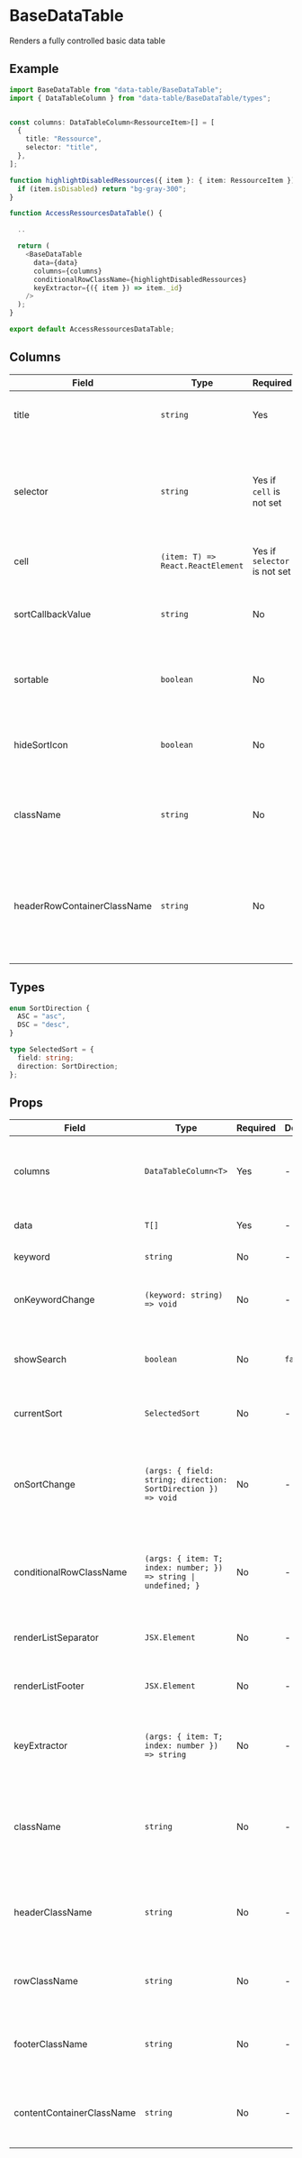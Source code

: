 # BaseDataTable

Renders a fully controlled basic data table

## Example

```ts
import BaseDataTable from "data-table/BaseDataTable";
import { DataTableColumn } from "data-table/BaseDataTable/types";


const columns: DataTableColumn<RessourceItem>[] = [
  {
    title: "Ressource",
    selector: "title",
  },
];

function highlightDisabledRessources({ item }: { item: RessourceItem }) {
  if (item.isDisabled) return "bg-gray-300";
}

function AccessRessourcesDataTable() {

  ..

  return (
    <BaseDataTable
      data={data}
      columns={columns}
      conditionalRowClassName={highlightDisabledRessources}
      keyExtractor={({ item }) => item._id}
    />
  );
}

export default AccessRessourcesDataTable;
```

## Columns

| Field                       | Type                              | Required                     | Default    | Description                                                                                                                          |
| --------------------------- | --------------------------------- | ---------------------------- | ---------- | ------------------------------------------------------------------------------------------------------------------------------------ |
| title                       | `string`                          | Yes                          | -          | Title of the column as shown in the header                                                                                           |
| selector                    | `string`                          | Yes if `cell` is not set     | -          | Path of the attribute to select. Supports nested dot notation (uses [`get`](/packages/node/core-utils/get/index.ts) under the hood ) |
| cell                        | `(item: T) => React.ReactElement` | Yes if `selector` is not set | -          | Render cell function                                                                                                                 |
| sortCallbackValue           | `string`                          | No                           | `selector` | Value used for `sort-field` when this column is used for sorting                                                                     |
| sortable                    | `boolean`                         | No                           | `true`     | Whether this column can be used to sort the data                                                                                     |
| hideSortIcon                | `boolean`                         | No                           | `false`    | Whether the sort chevron icon is visible or not                                                                                      |
| className                   | `string`                          | No                           | -          | `className` to be applied to all the cells of this column                                                                            |
| headerRowContainerClassName | `string`                          | No                           | -          | `className` to be applied to the header wrapper of this column (including both the title and the chevron)                            |

## Types

```ts
enum SortDirection {
  ASC = "asc",
  DSC = "desc",
}
```

```ts
type SelectedSort = {
  field: string;
  direction: SortDirection;
};
```

## Props

| Field                     | Type                                                            | Required | Default | Description                                                                 |
| ------------------------- | --------------------------------------------------------------- | -------- | ------- | --------------------------------------------------------------------------- |
| columns                   | `DataTableColumn<T>`                                            | Yes      | -       | Array describing the columns of the data table                              |
| data                      | `T[]`                                                           | Yes      | -       | Data to show in the data table                                              |
| keyword                   | `string`                                                        | No       | -       | Value of the search bar                                                     |
| onKeywordChange           | `(keyword: string) => void`                                     | No       | -       | Triggered whenever the user types in the search bar                         |
| showSearch                | `boolean`                                                       | No       | `false` | Controls whether the search bar is visible or not.                          |
| currentSort               | `SelectedSort`                                                  | No       | -       | Enables showing a chevron in the header                                     |
| onSortChange              | `(args: { field: string; direction: SortDirection }) => void`   | No       | -       | Triggered with new search values whenever a sortable header item is clicked |
| conditionalRowClassName   | `(args: { item: T; index: number; }) => string \| undefined; }` | No       | -       | Function that returns a className to be applied on a row                    |
| renderListSeparator       | `JSX.Element`                                                   | No       | -       | Element to render between every row                                         |
| renderListFooter          | `JSX.Element`                                                   | No       | -       | Element to render as a data table footer                                    |
| keyExtractor              | `(args: { item: T; index: number }) => string`                  | No       | -       | Function that returns a string to be used as a key for the row              |
| className                 | `string`                                                        | No       | -       | `className` applied to the most outer wrapping element of the data table    |
| headerClassName           | `string`                                                        | No       | -       | `className` applied to the element wrapping the data table header           |
| rowClassName              | `string`                                                        | No       | -       | `className` applied to each row of the data table                           |
| footerClassName           | `string`                                                        | No       | -       | `className` applied to the element wrapping the data table footer           |
| contentContainerClassName | `string`                                                        | No       | -       | `className` applied to the element wrapping all the data table rows         |
